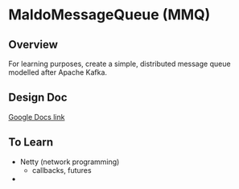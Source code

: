 MaldoMessageQueue (MMQ)
=====

Overview
--------
For learning purposes, create a simple, distributed message queue modelled after Apache Kafka.

Design Doc
-----
[Google Docs link](https://docs.google.com/document/d/1-WGD0YeeOmiOHdnNNVZIlqRFYysgwGnzm1mb45Q_pYs)

To Learn
-----
- Netty (network programming)
    - callbacks, futures
- 